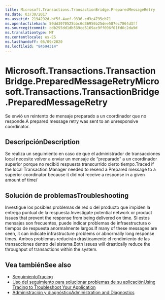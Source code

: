 ```yaml
---
title: Microsoft.Transactions.TransactionBridge.PreparedMessageRetry
ms.date: 03/30/2017
ms.assetid: 2194292d-bf5f-4aef-9336-cd3c4795cb71
ms.openlocfilehash: 50dd3070525bbc6d36956b25dee587ec7864d3ff
ms.sourcegitcommit: cdb295dd1db589ce5169ac9ff096f01fd0c2da9d
ms.translationtype: MT
ms.contentlocale: es-ES
ms.lasthandoff: 06/09/2020
ms.locfileid: "84594314"
---
```

# <a name="microsofttransactionstransactionbridgepreparedmessageretry"></a><span data-ttu-id="602b0-102">Microsoft.Transactions.TransactionBridge.PreparedMessageRetry</span><span class="sxs-lookup"><span data-stu-id="602b0-102">Microsoft.Transactions.TransactionBridge.PreparedMessageRetry</span></span>
<span data-ttu-id="602b0-103">Se envió un reintento de mensaje preparado a un coordinador que no responde.</span><span class="sxs-lookup"><span data-stu-id="602b0-103">A prepared message retry was sent to an unresponsive coordinator.</span></span>  
  
## <a name="description"></a><span data-ttu-id="602b0-104">Descripción</span><span class="sxs-lookup"><span data-stu-id="602b0-104">Description</span></span>  
 <span data-ttu-id="602b0-105">Se realiza un seguimiento en caso de que el administrador de transacciones local necesite volver a enviar un mensaje de “preparado” a un coordinador superior porque no recibió respuesta transcurrido cierto tiempo.</span><span class="sxs-lookup"><span data-stu-id="602b0-105">Traced if the local Transaction Manager needed to resend a Prepared message to a superior coordinator because it did not receive a response in a given amount of time/</span></span>  
  
## <a name="troubleshooting"></a><span data-ttu-id="602b0-106">Solución de problemas</span><span class="sxs-lookup"><span data-stu-id="602b0-106">Troubleshooting</span></span>  
 <span data-ttu-id="602b0-107">Investigue los posibles problemas de red o del producto que impiden la entrega puntual de la respuesta.</span><span class="sxs-lookup"><span data-stu-id="602b0-107">Investigate potential network or product issues that prevent the response from being delivered on time.</span></span>  <span data-ttu-id="602b0-108">Si estos mensajes son frecuentes, puede indicar problemas de infraestructura o tiempos de respuesta anormalmente largos.</span><span class="sxs-lookup"><span data-stu-id="602b0-108">If many of these messages are seen, it can indicate infrastructure problems or abnormally long response times.</span></span> <span data-ttu-id="602b0-109">Ambos problemas reducirán drásticamente el rendimiento de las transacciones dentro del sistema.</span><span class="sxs-lookup"><span data-stu-id="602b0-109">Both issues will drastically reduce the throughput of transactions within the system.</span></span>  
  
## <a name="see-also"></a><span data-ttu-id="602b0-110">Vea también</span><span class="sxs-lookup"><span data-stu-id="602b0-110">See also</span></span>

- [<span data-ttu-id="602b0-111">Seguimiento</span><span class="sxs-lookup"><span data-stu-id="602b0-111">Tracing</span></span>](index.md)
- [<span data-ttu-id="602b0-112">Uso del seguimiento para solucionar problemas de su aplicación</span><span class="sxs-lookup"><span data-stu-id="602b0-112">Using Tracing to Troubleshoot Your Application</span></span>](using-tracing-to-troubleshoot-your-application.md)
- [<span data-ttu-id="602b0-113">Administración y diagnóstico</span><span class="sxs-lookup"><span data-stu-id="602b0-113">Administration and Diagnostics</span></span>](../index.md)
